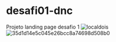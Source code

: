 # desafi01-dnc
Projeto landing page desafio 1
![localdois](https://github.com/Isabellacostagonzalez/desafi01-dnc/assets/159203446/54841c1b-e1de-4b23-bdb0-a70a01b49028)
![35d1d14e5c045e26bcc8a74698d508b0](https://github.com/Isabellacostagonzalez/desafi01-dnc/assets/159203446/96ddb7a6-4239-4a69-b4a9-f52ef1c86f80)
